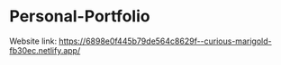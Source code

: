 # Personal-Portfolio

Website link: https://6898e0f445b79de564c8629f--curious-marigold-fb30ec.netlify.app/
